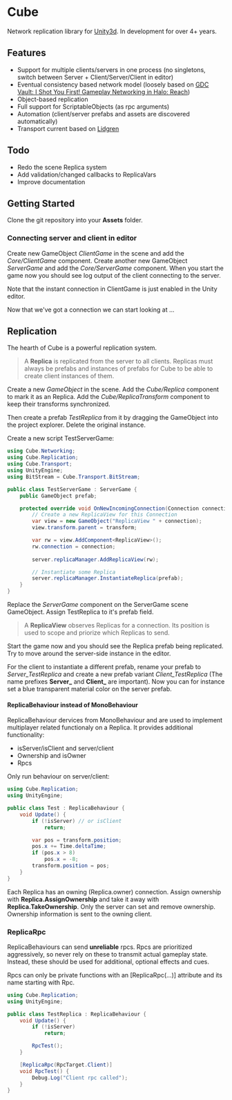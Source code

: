 # Cube
Network replication library for [Unity3d](https://unity.com/). In development for over 4+ years.

## Features
- Support for multiple clients/servers in one process (no singletons, switch between Server + Client/Server/Client in editor)
- Eventual consistency based network model (loosely based on [GDC Vault: I Shot You First! Gameplay Networking in Halo: Reach](http://www.gdcvault.com/play/1014345/I-Shot-You-First-Networking))
- Object-based replication
- Full support for ScriptableObjects (as rpc arguments)
- Automation (client/server prefabs and assets are discovered automatically)
- Transport current based on [Lidgren](https://github.com/lidgren/lidgren-network-gen3)

## Todo
- Redo the scene Replica system
- Add validation/changed callbacks to ReplicaVars
- Improve documentation

## Getting Started
Clone the git repository into your **Assets** folder.

### Connecting server and client in editor
Create new GameObject *ClientGame* in the scene and add the *Core/ClientGame* component.
Create another new GameObject *ServerGame* and add the *Core/ServerGame* component. 
When you start the game now you should see log output of the client connecting to the server.

Note that the instant connection in ClientGame is just enabled in the Unity editor.

Now that we've got a connection we can start looking at ...

## Replication
The hearth of Cube is a powerful replication system.


> A **Replica** is replicated from the server to all clients.
> Replicas must always be prefabs and instances of prefabs for Cube to be able to create client instances of them.


Create a new *GameObject* in the scene. Add the *Cube/Replica* component to mark it as an Replica.
Add the *Cube/ReplicaTransform* component to keep their transforms synchronized.

Then create a prefab *TestReplica* from it by dragging the GameObject into the project explorer. Delete the original instance.

Create a new script TestServerGame:
```C#
using Cube.Networking;
using Cube.Replication;
using Cube.Transport;
using UnityEngine;
using BitStream = Cube.Transport.BitStream;

public class TestServerGame : ServerGame {
	public GameObject prefab;

    protected override void OnNewIncomingConnection(Connection connection, BitStream bs) {
        // Create a new ReplicaView for this Connection
        var view = new GameObject("ReplicaView " + connection);
        view.transform.parent = transform;

        var rw = view.AddComponent<ReplicaView>();
        rw.connection = connection;
        
        server.replicaManager.AddReplicaView(rw);

        // Instantiate some Replica
        server.replicaManager.InstantiateReplica(prefab);
    }
}
```
Replace the *ServerGame* component on the ServerGame scene GameObject. Assign TestReplica to it's prefab field.

> A **ReplicaView** observes Replicas for a connection.
> Its position is used to scope and priorize which Replicas to send.

Start the game now and you should see the Replica prefab being replicated. Try to move around the server-side instance in the editor.

For the client to instantiate a different prefab, rename your prefab to *Server_TestReplica*
and create a new prefab variant *Client_TestReplica* (The name prefixes **Server_** and **Client_** are important).
Now you can for instance set a blue transparent material color on the server prefab.

#### ReplicaBehaviour instead of MonoBehaviour
ReplicaBehaviour dervices from MonoBehaviour and are used to implement multiplayer related functionaly on a Replica.
It provides additional functionality:
- isServer/isClient and server/client
- Ownership and isOwner
- Rpcs

Only run behaviour on server/client:
```C#
using Cube.Replication;
using UnityEngine;

public class Test : ReplicaBehaviour {
    void Update() {
        if (!isServer) // or isClient
            return;

        var pos = transform.position;
        pos.x += Time.deltaTime;
        if (pos.x > 8)
            pos.x = -8;
        transform.position = pos;
    }
}
```

Each Replica has an owning (Replica.owner) connection. Assign ownership with **Replica.AssignOwnership** and take it away with **Replica.TakeOwnership**. Only the server can set and remove ownership. Ownership information is sent to the owning client. 

### ReplicaRpc
ReplicaBehaviours can send **unreliable** rpcs. Rpcs are prioritized aggressively, so never rely on these to transmit actual gameplay state. Instead, these should be used for additional, optional effects and cues. 

Rpcs can only be private functions with an \[ReplicaRpc(...)] attribute and its name starting with Rpc.

```C#
using Cube.Replication;
using UnityEngine;

public class TestReplica : ReplicaBehaviour {
    void Update() {
        if (!isServer)
            return;

        RpcTest();
    }

    [ReplicaRpc(RpcTarget.Client)]
    void RpcTest() {
        Debug.Log("Client rpc called");
    }
}
```
